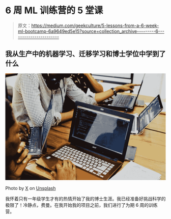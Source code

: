 # 6 周 ML 训练营的 5 堂课

> 原文：<https://medium.com/geekculture/5-lessons-from-a-6-week-ml-bootcamp-6a9649ed5e15?source=collection_archive---------6----------------------->

## 我从生产中的机器学习、迁移学习和博士学位中学到了什么

![](img/bcfbe40a088d6ef240682cb362e55de1.png)

Photo by [X](https://unsplash.com/@disruptxn?utm_source=medium&utm_medium=referral) on [Unsplash](https://unsplash.com?utm_source=medium&utm_medium=referral)

我怀着只有一年级学生才有的热情开始了我的博士生涯。我已经准备好挑战科学的极限了！冷静点，费曼。在我开始我的项目之前，我们进行了为期 6 周的训练营。